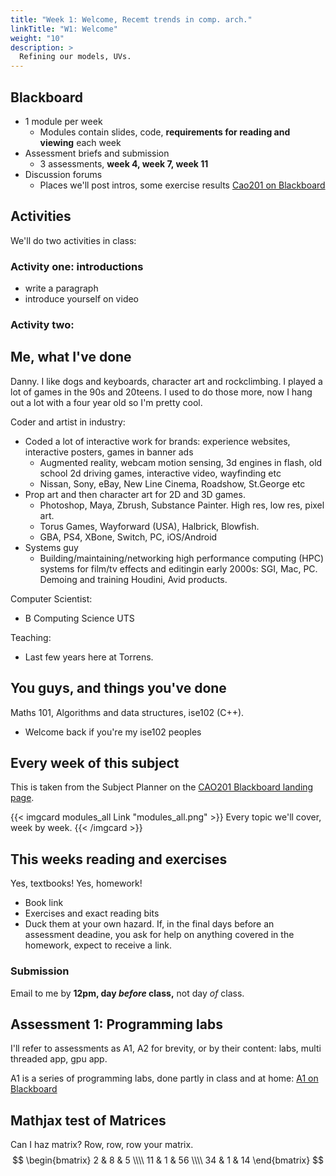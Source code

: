 ```yaml
---
title: "Week 1: Welcome, Recemt trends in comp. arch."
linkTitle: "W1: Welcome"
weight: "10"
description: >
  Refining our models, UVs.
---
```


## Blackboard

* 1 module per week
  - Modules contain slides, code, **requirements for reading and viewing** each week
* Assessment briefs and submission
  - 3 assessments, **week 4, week 7, week 11**
* Discussion forums
  - Places we'll post intros, some exercise results
<a class="btn btn-lg btn-primary mr-3 mb-4" href="https://laureate-au.blackboard.com/webapps/blackboard/content/listContentEditable.jsp?content_id=_7966066_1&course_id=_76813_1" target="_blank">Cao201 on Blackboard<i class="fas fa-arrow-alt-circle-right ml-2"></i></a>

## Activities
We'll do two activities in class:

### Activity one: introductions

- write a paragraph
- introduce yourself on video

### Activity two:

## Me, what I've done

Danny. I like dogs and keyboards, character art and rockclimbing. I played a lot of games in the 90s and 20teens. I used to do those more, now I hang out a lot with a four year old so I'm pretty cool.

Coder and artist in industry:
- Coded a lot of interactive work for brands: experience websites, interactive posters, games in banner ads
  - Augmented reality, webcam motion sensing, 3d engines in flash, old school 2d driving games, interactive video, wayfinding etc
  - Nissan, Sony, eBay, New Line Cinema, Roadshow, St.George etc
- Prop art and then character art for 2D and 3D games.
  - Photoshop, Maya, Zbrush, Substance Painter. High res, low res, pixel art.
  - Torus Games, Wayforward (USA), Halbrick, Blowfish.
  - GBA, PS4, XBone, Switch, PC, iOS/Android
- Systems guy
  - Building/maintaining/networking high performance computing (HPC) systems for film/tv effects and editingin early 2000s: SGI, Mac, PC. Demoing and training Houdini, Avid products.

Computer Scientist:
- B Computing Science UTS

Teaching:
  - Last few years here at Torrens.

## You guys, and things you've done

Maths 101, Algorithms and data structures, ise102 (C++).
- Welcome back if you're my ise102 peoples

## Every week of this subject

This is taken from the Subject Planner on the [CAO201 Blackboard landing page](https://laureate-au.blackboard.com/webapps/blackboard/content/listContentEditable.jsp?content_id=_7966066_1&course_id=_76813_1). 

{{< imgcard modules_all Link "modules_all.png" >}}
Every topic we'll cover, week by week.
{{< /imgcard >}}  

## This weeks reading and exercises

Yes, textbooks! Yes, homework!

- Book link
- Exercises and exact reading bits
- Duck them at your own hazard. If, in the final days before an assessment deadine, you ask for help on anything covered in the homework, expect to receive a link.

### Submission

Email to me by **12pm, day _before_ class,** not day _of_ class.

## Assessment 1: Programming labs

I'll refer to assessments as A1, A2 for brevity, or by their content: labs, multi threaded app, gpu app. 

A1 is a series of programming labs, done partly in class and at home:
<a class="btn btn-lg btn-primary mr-3 mb-4" href="https://laureate-au.blackboard.com/webapps/blackboard/content/listContentEditable.jsp?content_id=_7966097_1&course_id=_76813_1" target="_blank">A1 on Blackboard<i class="fas fa-arrow-alt-circle-right ml-2"></i></a>




## Mathjax test of Matrices

Can I haz matrix?
Row, row, row your matrix.
$$ \begin{bmatrix} 
    2  & 8  & 5  \\\\ 
    11 & 1  & 56 \\\\
    34 & 1  & 14 
    \end{bmatrix} $$